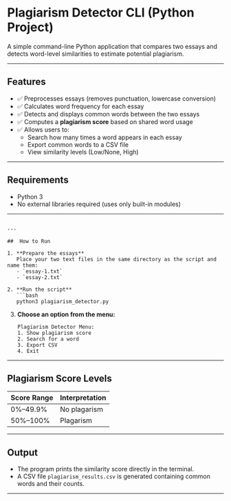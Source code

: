 #  Plagiarism Detector CLI (Python Project)

A simple command-line Python application that compares two essays and detects word-level similarities to estimate potential plagiarism.

---
##  Features

- ✅ Preprocesses essays (removes punctuation, lowercase conversion)  
- ✅ Calculates word frequency for each essay  
- ✅ Detects and displays common words between the two essays  
- ✅ Computes a **plagiarism score** based on shared word usage  
- ✅ Allows users to:
  - Search how many times a word appears in each essay  
  - Export common words to a CSV file  
  - View similarity levels (Low/None, High)
---


##  Requirements

- Python 3 
- No external libraries required (uses only built-in modules)

---


```

---

##  How to Run

1. **Prepare the essays**  
   Place your two text files in the same directory as the script and name them:
   - `essay-1.txt`
   - `essay-2.txt`

2. **Run the script**  
   ```bash
   python3 plagiarism_detector.py
   ```

3. **Choose an option from the menu:**  
   ```
   Plagiarism Detector Menu:
   1. Show plagiarism score
   2. Search for a word
   3. Export CSV
   4. Exit
   ```

---

##  Plagiarism Score Levels

| Score Range | Interpretation         |
|-------------|------------------------|
| 0%–49.9%    | No plagarism           |
| 50%–100%    | Plagarism              |

---

##  Output

- The program prints the similarity score directly in the terminal.
- A CSV file `plagiarism_results.csv` is generated containing common words and their counts.

---

